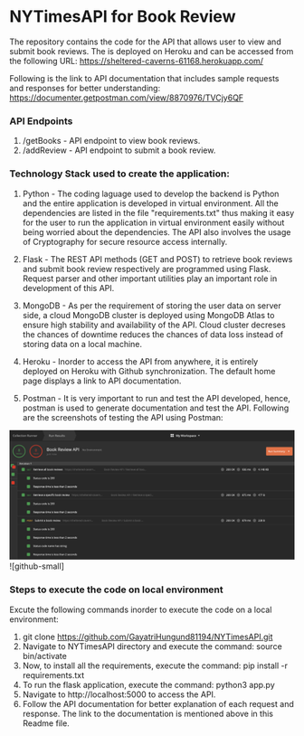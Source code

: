 # NYTimesAPI for Book Review

The repository contains the code for the API that allows user to view and submit book reviews. The is deployed on Heroku and can be accessed from the following URL:
https://sheltered-caverns-61168.herokuapp.com/

Following is the link to API documentation that includes sample requests and responses for better understanding:
https://documenter.getpostman.com/view/8870976/TVCjy6QF

### API Endpoints
1. /getBooks - API endpoint to view book reviews.
2. /addReview - API endpoint to submit a book review.

### Technology Stack used to create the application:
1. Python - The coding laguage used to develop the backend is Python and the entire application is developed in virtual environment. All the dependencies are listed             in the file "requirements.txt" thus making it easy for the user to run the application in virtual environment easily without being worried about the                 dependencies. The API also involves the usage of Cryptography for secure resource access internally.

2. Flask - The REST API methods (GET and POST) to retrieve book reviews and submit book review respectively are programmed using Flask. Request parser and other important utilities play an important role in development of this API.

3. MongoDB - As per the requirement of storing the user data on server side, a cloud MongoDB cluster is deployed using MongoDB Atlas to ensure high stability and availability of the API. Cloud cluster decreses the chances of downtime reduces the chances of data loss instead of storing data on a local machine. 

3. Heroku - Inorder to access the API from anywhere, it is entirely deployed on Heroku with Github synchronization. The default home page displays a link to API documentation.

4. Postman - It is very important to run and test the API developed, hence, postman is used to generate documentation and test the API. Following are the screenshots of testing the API using Postman:

![github-small](https://github.com/GayatriHungund81194/pics/blob/master/APITest.png) ![github-small]

### Steps to execute the code on local environment
Excute the following commands inorder to execute the code on a local environment:
1. git clone https://github.com/GayatriHungund81194/NYTimesAPI.git
2. Navigate to NYTimesAPI directory and execute the command: source bin/activate
3. Now, to install all the requirements, execute the command: pip install -r requirements.txt
4. To run the flask application, execute the command: python3 app.py
5. Navigate to http://localhost:5000 to access the API. 
6. Follow the API documentation for better explanation of each request and response. The link to the documentation is mentioned above in this Readme file.
